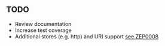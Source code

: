 ## TODO
- Review documentation
- Increase test coverage
- Additional stores (e.g. http) and URI support [see ZEP0008](https://github.com/zarr-developers/zeps/pull/48)
